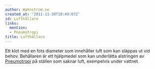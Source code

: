 ```yaml
---
author: Wahnstrom.se
created_at: '2011-11-30T18:49:07Z'
id: Lufthållare
links:
  mention:
  - Pneumotropi
title: Lufthållare
---
```


Ett klot med en fots diameter som innehåller luft som kan släppas ut vid behov. Behållaren är ett
hjälpmedel som kan underlätta alstringen av [Pneumotropi] på ställen som saknar luft, exempelvis
under vattnet.

  [Pneumotropi]: Pneumotropi